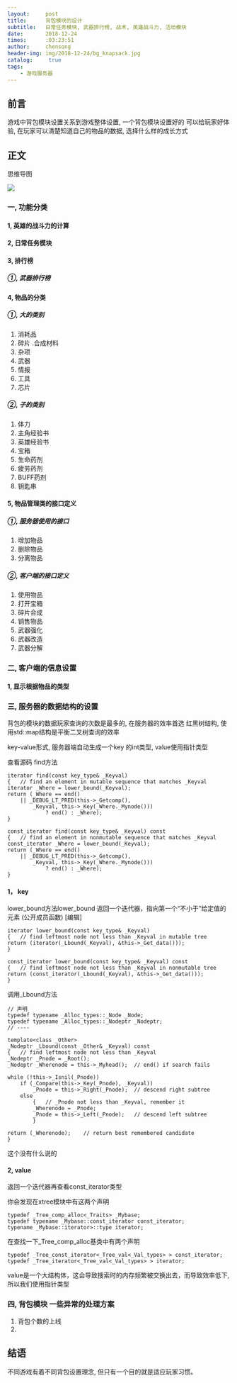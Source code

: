```yaml
---
layout:     post
title:      背包模块的设计
subtitle:   日常任务模块, 武器排行榜, 战术, 英雄战斗力, 活动模块
date:       2018-12-24
times:      :03:23:51
author:     chensong
header-img: img/2018-12-24/bg_knapsack.jpg
catalog: 	 true
tags:
    - 游戏服务器
---
```


## 前言

游戏中背包模块设置关系到游戏整体设置, 一个背包模块设置好的 可以给玩家好体验, 在玩家可以清楚知道自己的物品的数据, 选择什么样的成长方式

## 正文

思维导图

![](https://img-blog.csdnimg.cn/20181224021519774.png?x-oss-process=image/watermark,type_ZmFuZ3poZW5naGVpdGk,shadow_10,text_aHR0cHM6Ly9ibG9nLmNzZG4ubmV0L1BvaXN4,size_16,color_FFFFFF,t_70)

### 一, 功能分类

#### 1, 英雄的战斗力的计算

#### 2, 日常任务模块

#### 3, 排行榜

##### ①, 武器排行榜

#### 4, 物品的分类
	
##### ①, 大的类别

1. 消耗品
2. 碎片 .合成材料
3. 杂项
4. 武器
5. 情报
6. 工具
7. 芯片 
		
##### ②, 子的类别

1. 体力
2. 主角经验书 
3. 英雄经验书
4. 宝箱
5. 生命药剂
6. 疲劳药剂
7. BUFF药剂
8. 钥匙串
		
#### 5, 物品管理类的接口定义

##### ①,	服务器使用的接口
		
1. 增加物品
2. 删除物品
3. 分离物品
		
##### ②,	客户端的接口定义

1. 使用物品
2. 打开宝箱
3. 碎片合成
4. 销售物品
5. 武器强化
6. 武器改造
7. 武器分解


### 二, 客户端的信息设置

#### 1, 显示根据物品的类型


		
### 三, 服务器的数据结构的设置

背包的模块的数据玩家查询的次数是最多的,  在服务器的效率首选 红黑树结构, 使用std::map结构是平衡二叉树查询的效率

key-value形式, 服务器端自动生成一个key 的int类型, value使用指针类型 

查看源码 find方法



```
iterator find(const key_type& _Keyval)
{	// find an element in mutable sequence that matches _Keyval
iterator _Where = lower_bound(_Keyval);
return (_Where == end()
	|| _DEBUG_LT_PRED(this->_Getcomp(),
		_Keyval, this->_Key(_Where._Mynode()))
			? end() : _Where);
}

const_iterator find(const key_type& _Keyval) const
{	// find an element in nonmutable sequence that matches _Keyval
const_iterator _Where = lower_bound(_Keyval);
return (_Where == end()
	|| _DEBUG_LT_PRED(this->_Getcomp(),
		_Keyval, this->_Key(_Where._Mynode()))
			? end() : _Where);
}
```  

#### 1， key 

lower_bound方法lower_bound 返回一个迭代器，指向第一个“不小于”给定值的元素 (公开成员函数) [编辑]

```
iterator lower_bound(const key_type& _Keyval)
{	// find leftmost node not less than _Keyval in mutable tree
return (iterator(_Lbound(_Keyval), &this->_Get_data()));
}

const_iterator lower_bound(const key_type& _Keyval) const
{	// find leftmost node not less than _Keyval in nonmutable tree
return (const_iterator(_Lbound(_Keyval), &this->_Get_data()));
}
``` 

调用_Lbound方法

```
// 声明
typedef typename _Alloc_types::_Node _Node;
typedef typename _Alloc_types::_Nodeptr _Nodeptr;
// ----

template<class _Other>
_Nodeptr _Lbound(const _Other& _Keyval) const
{	// find leftmost node not less than _Keyval
_Nodeptr _Pnode = _Root();
_Nodeptr _Wherenode = this->_Myhead();	// end() if search fails

while (!this->_Isnil(_Pnode))
	if (_Compare(this->_Key(_Pnode), _Keyval))
		_Pnode = this->_Right(_Pnode);	// descend right subtree
	else
		{	// _Pnode not less than _Keyval, remember it
		_Wherenode = _Pnode;
		_Pnode = this->_Left(_Pnode);	// descend left subtree
		}

return (_Wherenode);	// return best remembered candidate
}
```

这个没有什么说的


#### 2, value 

返回一个迭代器再查看const_iterator类型

你会发现在xtree模块中有这两个声明

```
typedef _Tree_comp_alloc<_Traits> _Mybase;
typedef typename _Mybase::const_iterator const_iterator;
typename _Mybase::iterator>::type iterator;

```
在查找一下_Tree_comp_alloc基类中有两个声明

```
typedef _Tree_const_iterator<_Tree_val<_Val_types> > const_iterator;
typedef _Tree_iterator<_Tree_val<_Val_types> > iterator;
```

value是一个大结构体，这会导致搜索时的内存频繁被交换出去，而导致效率低下, 所以我们使用指针类型

### 四, 背包模块 一些异常的处理方案

1. 背包个数的上线
2. 

## 结语


不同游戏有着不同背包设置理念, 但只有一个目的就是适应玩家习惯。 